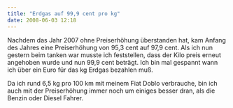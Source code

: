 ```yaml
---
title: "Erdgas auf 99,9 cent pro kg"
date: 2008-06-03 12:18
---
```

Nachdem das Jahr 2007 ohne Preiserhöhung überstanden hat, kam Anfang des Jahres eine Preiserhöhung von 95,3 cent auf 97,9 cent. Als ich nun gestern beim tanken war musste ich feststellen, dass der Kilo preis erneut angehoben wurde und nun 99,9 cent beträgt. Ich bin mal gespannt wann ich über ein Euro für das kg Erdgas bezahlen muß.

Da ich rund 6,5 kg pro 100 km mit meinem Fiat Doblo verbrauche, bin ich auch mit der Preiserhöhung immer noch um einiges besser dran, als die Benzin oder Diesel Fahrer.
